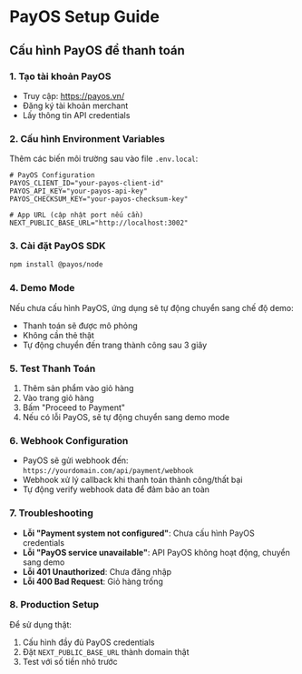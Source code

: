 # PayOS Setup Guide

## Cấu hình PayOS để thanh toán

### 1. Tạo tài khoản PayOS

- Truy cập: https://payos.vn/
- Đăng ký tài khoản merchant
- Lấy thông tin API credentials

### 2. Cấu hình Environment Variables

Thêm các biến môi trường sau vào file `.env.local`:

```env
# PayOS Configuration
PAYOS_CLIENT_ID="your-payos-client-id"
PAYOS_API_KEY="your-payos-api-key"
PAYOS_CHECKSUM_KEY="your-payos-checksum-key"

# App URL (cập nhật port nếu cần)
NEXT_PUBLIC_BASE_URL="http://localhost:3002"
```

### 3. Cài đặt PayOS SDK

```bash
npm install @payos/node
```

### 4. Demo Mode

Nếu chưa cấu hình PayOS, ứng dụng sẽ tự động chuyển sang chế độ demo:

- Thanh toán sẽ được mô phỏng
- Không cần thẻ thật
- Tự động chuyển đến trang thành công sau 3 giây

### 5. Test Thanh Toán

1. Thêm sản phẩm vào giỏ hàng
2. Vào trang giỏ hàng
3. Bấm "Proceed to Payment"
4. Nếu có lỗi PayOS, sẽ tự động chuyển sang demo mode

### 6. Webhook Configuration

- PayOS sẽ gửi webhook đến: `https://yourdomain.com/api/payment/webhook`
- Webhook xử lý callback khi thanh toán thành công/thất bại
- Tự động verify webhook data để đảm bảo an toàn

### 7. Troubleshooting

- **Lỗi "Payment system not configured"**: Chưa cấu hình PayOS credentials
- **Lỗi "PayOS service unavailable"**: API PayOS không hoạt động, chuyển sang demo
- **Lỗi 401 Unauthorized**: Chưa đăng nhập
- **Lỗi 400 Bad Request**: Giỏ hàng trống

### 8. Production Setup

Để sử dụng thật:

1. Cấu hình đầy đủ PayOS credentials
2. Đặt `NEXT_PUBLIC_BASE_URL` thành domain thật
3. Test với số tiền nhỏ trước
